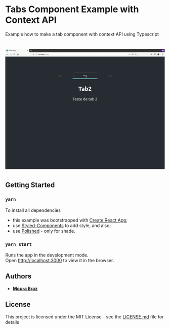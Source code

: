 # Tabs Component Example with Context API

Example how to make a tab component with context API using Typescript

<h1 align="center">
<img alt="Example" title="Example in Browser" src=".github/browser.gif" width="600px" />
</h1>

## Getting Started

### `yarn`

To install all dependencies

- this example was bootstrapped with [Create React App](https://github.com/facebook/create-react-app);
- use [Styled-Components](https://styled-components.com/) to add style, and also;
- use [Polished](https://github.com/styled-components/polished) - only for shade.

### `yarn start`

Runs the app in the development mode.<br />
Open [http://localhost:3000](http://localhost:3000) to view it in the browser.

## Authors

- **[Moura Braz](mailto:cmourabraz@gmail.com)**

## License

This project is licensed under the MIT License - see the [LICENSE.md](LICENSE.md) file for details

